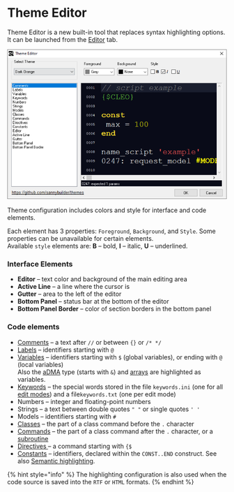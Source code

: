 # Theme Editor

Theme Editor is a new built-in tool that replaces syntax highlighting options. It can be launched from the [Editor](editor.md#color-theme) tab.

![](../../.gitbook/assets/theme-editor-en.PNG)

Theme configuration includes colors and style for interface and code elements.

Each element has 3 properties: `Foreground`, `Background`, and `Style`. Some properties can be unavailable for certain elements.\
Available `style` elements are: **B** – bold, **I** – italic, **U** – underlined.

### **Interface Elements**

* **Editor** – text color and background of the main editing area
* **Active Line** – a line where the cursor is
* **Gutter** – area to the left of the editor
* **Bottom Panel** – status bar at the bottom of the editor
* **Bottom Panel Border** – color of section borders in the bottom panel

### Code elements

* [Comments](../../coding/comments.md) – a text after `//` or between `{}` or `/* */`
* [Labels](../../coding/data-types.md) – identifiers starting with `@`
* [Variables](../../coding/variables.md) – identifiers starting with `$` (global variables), or ending with `@` (local variables)\
  Also the [aDMA](../../coding/data-types.md) type (starts with `&`) and [arrays](../../coding/arrays.md) are highlighted as variables.
* [Keywords](../../coding/keywords.md) – the special words stored in the file `keywords.ini` (one for all [edit modes](../../edit-modes/)) and a file`keywords.txt` (one per edit mode)
* Numbers – integer and floating-point numbers
* Strings – a text between double quotes `" "` or single quotes `' '`
* Models – identifiers starting with `#`
* [Classes](../../coding/classes.md) – the part of a class command before the `.` character
* [Commands](../../coding/classes.md) – the part of a class command after the `.` character, or a [subroutine](../../coding/data-types.md#labels)
* [Directives ](../../coding/directives.md)– a command starting with `{$`
* [Constants](../../coding/constants.md) – identifiers, declared within the `CONST..END` construct. See also [Semantic highlighting](editor.md#editor-configuration).

{% hint style="info" %}
The highlighting configuration is also used when the code source is saved into the `RTF` or `HTML` formats.
{% endhint %}
